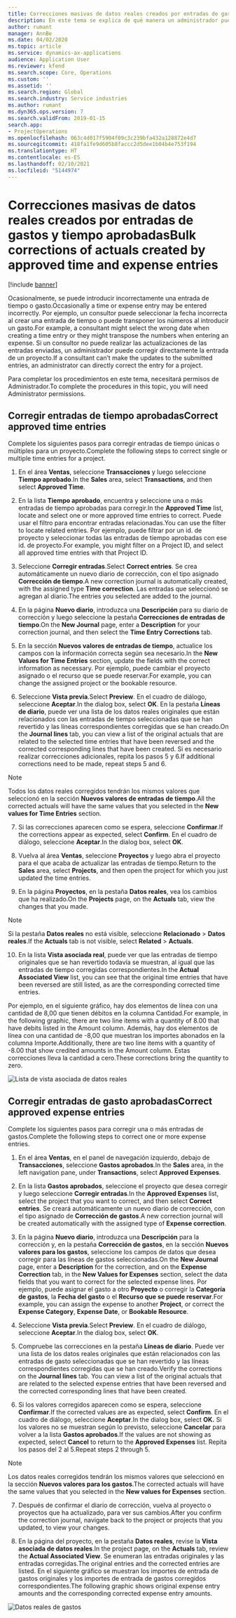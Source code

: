 ```yaml
---
title: Correcciones masivas de datos reales creados por entradas de gastos y tiempo aprobadas
description: En este tema se explica de qué manera un administrador puede hacer correcciones únicas o masivas a entradas de tiempo o gastos previamente aprobadas si la facturación no está completa.
author: rumant
manager: AnnBe
ms.date: 04/02/2020
ms.topic: article
ms.service: dynamics-ax-applications
audience: Application User
ms.reviewer: kfend
ms.search.scope: Core, Operations
ms.custom: ''
ms.assetid: ''
ms.search.region: Global
ms.search.industry: Service industries
ms.author: rumant
ms.dyn365.ops.version: 7
ms.search.validFrom: 2019-01-15
search.app:
- ProjectOperations
ms.openlocfilehash: 063c4d017f5904f09c3c239bfa432a128872e4d7
ms.sourcegitcommit: 418fa1fe9d605b8faccc2d5dee1b04b4e753f194
ms.translationtype: HT
ms.contentlocale: es-ES
ms.lasthandoff: 02/10/2021
ms.locfileid: "5144974"
---
```

# <a name="bulk-corrections-of-actuals-created-by-approved-time-and-expense-entries"></a><span data-ttu-id="8cc34-103">Correcciones masivas de datos reales creados por entradas de gastos y tiempo aprobadas</span><span class="sxs-lookup"><span data-stu-id="8cc34-103">Bulk corrections of actuals created by approved time and expense entries</span></span>

[!include [banner](../includes/psa-now-project-operations.md)]

<span data-ttu-id="8cc34-104">Ocasionalmente, se puede introducir incorrectamente una entrada de tiempo o gasto.</span><span class="sxs-lookup"><span data-stu-id="8cc34-104">Occasionally a time or expense entry may be entered incorrectly.</span></span> <span data-ttu-id="8cc34-105">Por ejemplo, un consultor puede seleccionar la fecha incorrecta al crear una entrada de tiempo o puede transponer los números al introducir un gasto.</span><span class="sxs-lookup"><span data-stu-id="8cc34-105">For example, a consultant might select the wrong date when creating a time entry or they might transpose the numbers when entering an expense.</span></span> <span data-ttu-id="8cc34-106">Si un consultor no puede realizar las actualizaciones de las entradas enviadas, un administrador puede corregir directamente la entrada de un proyecto.</span><span class="sxs-lookup"><span data-stu-id="8cc34-106">If a consultant can’t make the updates to the submitted entries, an administrator can directly correct the entry for a project.</span></span>

<span data-ttu-id="8cc34-107">Para completar los procedimientos en este tema, necesitará permisos de Administrador.</span><span class="sxs-lookup"><span data-stu-id="8cc34-107">To complete the procedures in this topic, you will need Administrator permissions.</span></span>

## <a name="correct-approved-time-entries"></a><span data-ttu-id="8cc34-108">Corregir entradas de tiempo aprobadas</span><span class="sxs-lookup"><span data-stu-id="8cc34-108">Correct approved time entries</span></span>     

<span data-ttu-id="8cc34-109">Complete los siguientes pasos para corregir entradas de tiempo únicas o múltiples para un proyecto.</span><span class="sxs-lookup"><span data-stu-id="8cc34-109">Complete the following steps to correct single or multiple time entries for a project.</span></span>

1. <span data-ttu-id="8cc34-110">En el área **Ventas**, seleccione **Transacciones** y luego seleccione **Tiempo aprobado**.</span><span class="sxs-lookup"><span data-stu-id="8cc34-110">In the **Sales** area, select **Transactions**, and then select **Approved Time**.</span></span> 

2. <span data-ttu-id="8cc34-111">En la lista **Tiempo aprobado**, encuentra y seleccione una o más entradas de tiempo aprobadas para corregir.</span><span class="sxs-lookup"><span data-stu-id="8cc34-111">In the **Approved Time** list, locate and select one or more approved time entries to correct.</span></span> <span data-ttu-id="8cc34-112">Puede usar el filtro para encontrar entradas relacionadas.</span><span class="sxs-lookup"><span data-stu-id="8cc34-112">You can use the filter to locate related entries.</span></span> <span data-ttu-id="8cc34-113">Por ejemplo, puede filtrar por un id. de proyecto y seleccionar todas las entradas de tiempo aprobadas con ese id. de proyecto.</span><span class="sxs-lookup"><span data-stu-id="8cc34-113">For example, you might filter on a Project ID, and select all approved time entries with that Project ID.</span></span>

3. <span data-ttu-id="8cc34-114">Seleccione **Corregir entradas**.</span><span class="sxs-lookup"><span data-stu-id="8cc34-114">Select **Correct entries**.</span></span> <span data-ttu-id="8cc34-115">Se crea automáticamente un nuevo diario de corrección, con el tipo asignado **Corrección de tiempo**.</span><span class="sxs-lookup"><span data-stu-id="8cc34-115">A new correction journal is automatically created, with the assigned type **Time correction**.</span></span> <span data-ttu-id="8cc34-116">Las entradas que seleccionó se agregan al diario.</span><span class="sxs-lookup"><span data-stu-id="8cc34-116">The entries you selected are added to the journal.</span></span> 

4. <span data-ttu-id="8cc34-117">En la página **Nuevo diario**, introduzca una **Descripción** para su diario de corrección y luego seleccione la pestaña **Correcciones de entradas de tiempo**.</span><span class="sxs-lookup"><span data-stu-id="8cc34-117">On the **New Journal** page, enter a **Description** for your correction journal, and then select the **Time Entry Corrections** tab.</span></span>  
5. <span data-ttu-id="8cc34-118">En la sección **Nuevos valores de entradas de tiempo**, actualice los campos con la información correcta según sea necesario.</span><span class="sxs-lookup"><span data-stu-id="8cc34-118">In the **New Values for Time Entries** section, update the fields with the correct information as necessary.</span></span> <span data-ttu-id="8cc34-119">Por ejemplo, puede cambiar el proyecto asignado o el recurso que se puede reservar.</span><span class="sxs-lookup"><span data-stu-id="8cc34-119">For example, you can change the assigned project or the bookable resource.</span></span>

6. <span data-ttu-id="8cc34-120">Seleccione **Vista previa**.</span><span class="sxs-lookup"><span data-stu-id="8cc34-120">Select **Preview**.</span></span> <span data-ttu-id="8cc34-121">En el cuadro de diálogo, seleccione **Aceptar**.</span><span class="sxs-lookup"><span data-stu-id="8cc34-121">In the dialog box, select **OK**.</span></span> <span data-ttu-id="8cc34-122">En la pestaña **Líneas de diario**, puede ver una lista de los datos reales originales que están relacionados con las entradas de tiempo seleccionadas que se han revertido y las líneas correspondientes corregidas que se han creado.</span><span class="sxs-lookup"><span data-stu-id="8cc34-122">On the **Journal lines** tab, you can view a list of the original actuals that are related to the selected time entries that have been reversed and the corrected corresponding lines that have been created.</span></span> <span data-ttu-id="8cc34-123">Si es necesario realizar correcciones adicionales, repita los pasos 5 y 6.</span><span class="sxs-lookup"><span data-stu-id="8cc34-123">If additional corrections need to be made, repeat steps 5 and 6.</span></span> 

> [!NOTE]
> <span data-ttu-id="8cc34-124">Todos los datos reales corregidos tendrán los mismos valores que seleccionó en la sección **Nuevos valores de entradas de tiempo**.</span><span class="sxs-lookup"><span data-stu-id="8cc34-124">All the corrected actuals will have the same values that you selected in the **New values for Time Entries** section.</span></span>

7. <span data-ttu-id="8cc34-125">Si las correcciones aparecen como se espera, seleccione **Confirmar**.</span><span class="sxs-lookup"><span data-stu-id="8cc34-125">If the corrections appear as expected, select **Confirm**.</span></span> <span data-ttu-id="8cc34-126">En el cuadro de diálogo, seleccione **Aceptar**.</span><span class="sxs-lookup"><span data-stu-id="8cc34-126">In the dialog box, select **OK**.</span></span>

8. <span data-ttu-id="8cc34-127">Vuelva al área **Ventas**, seleccione **Proyectos** y luego abra el proyecto para el que acaba de actualizar las entradas de tiempo.</span><span class="sxs-lookup"><span data-stu-id="8cc34-127">Return to the **Sales** area, select **Projects**, and then open the project for which you just updated the time entries.</span></span> 

9. <span data-ttu-id="8cc34-128">En la página **Proyectos**, en la pestaña **Datos reales**, vea los cambios que ha realizado.</span><span class="sxs-lookup"><span data-stu-id="8cc34-128">On the **Projects** page, on the **Actuals** tab, view the changes that you made.</span></span> 

> [!NOTE]
> <span data-ttu-id="8cc34-129">Si la pestaña **Datos reales** no está visible, seleccione **Relacionado** > **Datos reales**.</span><span class="sxs-lookup"><span data-stu-id="8cc34-129">If the **Actuals** tab is not visible, select **Related** > **Actuals**.</span></span>  

10. <span data-ttu-id="8cc34-130">En la lista **Vista asociada real**, puede ver que las entradas de tiempo originales que se han revertido todavía se muestran, al igual que las entradas de tiempo corregidas correspondientes.</span><span class="sxs-lookup"><span data-stu-id="8cc34-130">In the **Actual Associated View** list, you can see that the original time entries that have been reversed are still listed, as are the corresponding corrected time entries.</span></span> 

<span data-ttu-id="8cc34-131">Por ejemplo, en el siguiente gráfico, hay dos elementos de línea con una cantidad de 8,00 que tienen débitos en la columna Cantidad.</span><span class="sxs-lookup"><span data-stu-id="8cc34-131">For example, in the following graphic, there are two line items with a quantity of 8.00 that have debits listed in the Amount column.</span></span> <span data-ttu-id="8cc34-132">Además, hay dos elementos de línea con una cantidad de -8,00 que muestran los importes abonados en la columna Importe.</span><span class="sxs-lookup"><span data-stu-id="8cc34-132">Additionally, there are two line items with a quantity of -8.00 that show credited amounts in the Amount column.</span></span> <span data-ttu-id="8cc34-133">Estas correcciones lleva la cantidad a cero.</span><span class="sxs-lookup"><span data-stu-id="8cc34-133">These corrections bring the quantity to zero.</span></span>

![Lista de vista asociada de datos reales](https://github.com/MicrosoftDocs/dynamics-365-customer-engagement-pr/blob/bulk-corrections-actuals-created-by-approved-time-expense-entries.md/time-actuals.png)
 
## <a name="correct-approved-expense-entries"></a><span data-ttu-id="8cc34-135">Corregir entradas de gasto aprobadas</span><span class="sxs-lookup"><span data-stu-id="8cc34-135">Correct approved expense entries</span></span>

<span data-ttu-id="8cc34-136">Complete los siguientes pasos para corregir una o más entradas de gastos.</span><span class="sxs-lookup"><span data-stu-id="8cc34-136">Complete the following steps to correct one or more expense entries.</span></span> 

1. <span data-ttu-id="8cc34-137">En el área **Ventas**, en el panel de navegación izquierdo, debajo de **Transacciones**, seleccione **Gastos aprobados**.</span><span class="sxs-lookup"><span data-stu-id="8cc34-137">In the **Sales** area, in the left navigation pane, under **Transactions**, select **Approved Expenses**.</span></span>

2. <span data-ttu-id="8cc34-138">En la lista **Gastos aprobados**, seleccione el proyecto que desea corregir y luego seleccione **Corregir entradas**.</span><span class="sxs-lookup"><span data-stu-id="8cc34-138">In the **Approved Expenses** list, select the project that you want to correct, and then select **Correct entries**.</span></span> <span data-ttu-id="8cc34-139">Se creará automáticamente un nuevo diario de corrección, con el tipo asignado de **Corrección de gastos**.</span><span class="sxs-lookup"><span data-stu-id="8cc34-139">A new correction journal will be created automatically with the assigned type of **Expense correction**.</span></span> 

3. <span data-ttu-id="8cc34-140">En la página **Nuevo diario**, introduzca una **Descripción** para la corrección y, en la pestaña **Corrección de gastos**, en la sección **Nuevos valores para los gastos**, seleccione los campos de datos que desea corregir para las líneas de gastos seleccionadas.</span><span class="sxs-lookup"><span data-stu-id="8cc34-140">On the **New Journal** page, enter a **Description** for the correction, and on the **Expense Correction** tab, in the **New Values for Expenses** section, select the data fields that you want to correct for the selected expense lines.</span></span> <span data-ttu-id="8cc34-141">Por ejemplo, puede asignar el gasto a otro **Proyecto** o corregir la **Categoría de gastos**, la **Fecha del gasto** o el **Recurso que se puede reservar**.</span><span class="sxs-lookup"><span data-stu-id="8cc34-141">For example, you can assign the expense to another **Project**, or correct the **Expense Category**, **Expense Date**, or **Bookable Resource**.</span></span>

4. <span data-ttu-id="8cc34-142">Seleccione **Vista previa**.</span><span class="sxs-lookup"><span data-stu-id="8cc34-142">Select **Preview**.</span></span> <span data-ttu-id="8cc34-143">En el cuadro de diálogo, seleccione **Aceptar**.</span><span class="sxs-lookup"><span data-stu-id="8cc34-143">In the dialog box, select **OK**.</span></span> 

5. <span data-ttu-id="8cc34-144">Compruebe las correcciones en la pestaña **Líneas de diario**. Puede ver una lista de los datos reales originales que están relacionados con las entradas de gasto seleccionadas que se han revertido y las líneas correspondientes corregidas que se han creado.</span><span class="sxs-lookup"><span data-stu-id="8cc34-144">Verify the corrections on the **Journal lines** tab. You can view a list of the original actuals that are related to the selected expense entries that have been reversed and the corrected corresponding lines that have been created.</span></span>

6. <span data-ttu-id="8cc34-145">Si los valores corregidos aparecen como se espera, seleccione **Confirmar**.</span><span class="sxs-lookup"><span data-stu-id="8cc34-145">If the corrected values are as expected, select **Confirm**.</span></span> <span data-ttu-id="8cc34-146">En el cuadro de diálogo, seleccione **Aceptar**.</span><span class="sxs-lookup"><span data-stu-id="8cc34-146">In the dialog box, select **OK.**</span></span> <span data-ttu-id="8cc34-147">Si los valores no se muestran según lo previsto, seleccione **Cancelar** para volver a la lista **Gastos aprobados**.</span><span class="sxs-lookup"><span data-stu-id="8cc34-147">If the values are not showing as expected, select **Cancel** to return to the **Approved Expenses** list.</span></span> <span data-ttu-id="8cc34-148">Repita los pasos del 2 al 5.</span><span class="sxs-lookup"><span data-stu-id="8cc34-148">Repeat steps 2 through 5.</span></span> 

> [!NOTE]
> <span data-ttu-id="8cc34-149">Los datos reales corregidos tendrán los mismos valores que seleccionó en la sección **Nuevos valores para los gastos**.</span><span class="sxs-lookup"><span data-stu-id="8cc34-149">The corrected actuals will have the same values that you selected in the **New values for Expenses** section.</span></span>

7. <span data-ttu-id="8cc34-150">Después de confirmar el diario de corrección, vuelva al proyecto o proyectos que ha actualizado, para ver sus cambios.</span><span class="sxs-lookup"><span data-stu-id="8cc34-150">After you confirm the correction journal, navigate back to the project or projects that you updated, to view your changes.</span></span>  

8. <span data-ttu-id="8cc34-151">En la página del proyecto, en la pestaña **Datos reales**, revise la **Vista asociada de datos reales**.</span><span class="sxs-lookup"><span data-stu-id="8cc34-151">In the project page, on the **Actuals** tab, review the **Actual Associated View**.</span></span> <span data-ttu-id="8cc34-152">Se enumeran las entradas originales y las entradas corregidas.</span><span class="sxs-lookup"><span data-stu-id="8cc34-152">The original entries and the corrected entries are listed.</span></span> <span data-ttu-id="8cc34-153">En el siguiente gráfico se muestran los importes de entrada de gastos originales y los importes de entrada de gastos corregidos correspondientes.</span><span class="sxs-lookup"><span data-stu-id="8cc34-153">The following graphic shows original expense entry amounts and the corresponding corrected expense entry amounts.</span></span> 

![Datos reales de gastos](https://user-images.githubusercontent.com/60806505/77122219-4cd52900-69fa-11ea-8349-ccd2ffebf640.png)

